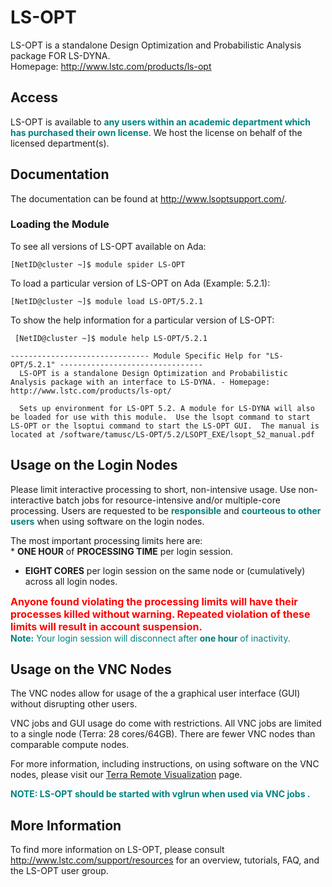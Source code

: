 # LS-OPT

LS-OPT is a standalone Design Optimization and Probabilistic Analysis
package FOR LS-DYNA.  
Homepage: <http://www.lstc.com/products/ls-opt>

## Access

LS-OPT is available to <font color=teal>**any users within an academic
department which has purchased their own license**</font>. We host the
license on behalf of the licensed department(s).

## Documentation

The documentation can be found at <http://www.lsoptsupport.com/>.

### Loading the Module

To see all versions of LS-OPT available on Ada:

`[NetID@cluster ~]$ module spider LS-OPT`

To load a particular version of LS-OPT on Ada (Example: 5.2.1):

`[NetID@cluster ~]$ module load LS-OPT/5.2.1`

To show the help information for a particular version of LS-OPT:

``` 
 [NetID@cluster ~]$ module help LS-OPT/5.2.1

------------------------------- Module Specific Help for "LS-OPT/5.2.1" --------------------------------
  LS-OPT is a standalone Design Optimization and Probabilistic Analysis package with an interface to LS-DYNA. - Homepage: http://www.lstc.com/products/ls-opt/
    
  Sets up environment for LS-OPT 5.2. A module for LS-DYNA will also be loaded for use with this module.  Use the lsopt command to start LS-OPT or the lsoptui command to start the LS-OPT GUI.  The manual is located at /software/tamusc/LS-OPT/5.2/LSOPT_EXE/lsopt_52_manual.pdf 
```

## Usage on the Login Nodes

Please limit interactive processing to short, non-intensive usage. Use
non-interactive batch jobs for resource-intensive and/or multiple-core
processing. Users are requested to be
<font color=teal>**responsible**</font> and <font color=teal>**courteous
to other users**</font> when using software on the login nodes.

The most important processing limits here are:  
\* **ONE HOUR** of **PROCESSING TIME** per login session.

  - **EIGHT CORES** per login session on the same node or (cumulatively)
    across all login nodes.

<font color=red size=3>**Anyone found violating the processing limits
will have their processes killed without warning. Repeated violation of
these limits will result in account suspension.**</font>  
<font color=teal>**Note:** Your login session will disconnect after
**one hour** of inactivity.</font>

## Usage on the VNC Nodes

The VNC nodes allow for usage of the a graphical user interface (GUI)
without disrupting other users.

VNC jobs and GUI usage do come with restrictions. All VNC jobs are
limited to a single node (Terra: 28 cores/64GB). There are fewer VNC
nodes than comparable compute nodes.

For more information, including instructions, on using software on the
VNC nodes, please visit our [Terra Remote
Visualization](/kb3/Software/useful-tools/SW@Remote-Viz/) page.

<font color=teal>**NOTE: LS-OPT should be started with vglrun when used
via VNC jobs .**</font>

## More Information

To find more information on LS-OPT, please consult
<http://www.lstc.com/support/resources> for an overview, tutorials, FAQ,
and the LS-OPT user group.
